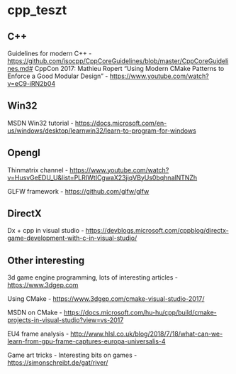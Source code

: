 # cpp_teszt

## C++

Guidelines for modern C++ - <https://github.com/isocpp/CppCoreGuidelines/blob/master/CppCoreGuidelines.md#>
CppCon 2017: Mathieu Ropert “Using Modern CMake Patterns to Enforce a Good Modular Design” - <https://www.youtube.com/watch?v=eC9-iRN2b04>

## Win32

MSDN Win32 tutorial - <https://docs.microsoft.com/en-us/windows/desktop/learnwin32/learn-to-program-for-windows>

## Opengl

Thinmatrix channel - <https://www.youtube.com/watch?v=HusvGeEDU_U&list=PLRIWtICgwaX23jiqVByUs0bqhnalNTNZh>

GLFW framework - <https://github.com/glfw/glfw>

## DirectX

Dx + cpp in visual studio - <https://devblogs.microsoft.com/cppblog/directx-game-development-with-c-in-visual-studio/>

## Other interesting

3d game engine programming, lots of interesting articles - <https://www.3dgep.com>

Using CMake - <https://www.3dgep.com/cmake-visual-studio-2017/>

MSDN on CMake - <https://docs.microsoft.com/hu-hu/cpp/build/cmake-projects-in-visual-studio?view=vs-2017>

EU4 frame analysis - <http://www.hlsl.co.uk/blog/2018/7/18/what-can-we-learn-from-gpu-frame-captures-europa-universalis-4>

Game art tricks - Interesting bits on games -  <https://simonschreibt.de/gat/river/>
